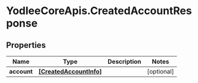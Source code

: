# YodleeCoreApis.CreatedAccountResponse

## Properties
Name | Type | Description | Notes
------------ | ------------- | ------------- | -------------
**account** | [**[CreatedAccountInfo]**](CreatedAccountInfo.md) |  | [optional] 
